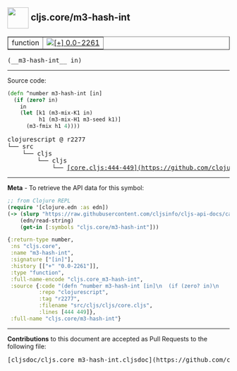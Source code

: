 ## <img width="48px" valign="middle" src="http://i.imgur.com/Hi20huC.png"> cljs.core/m3-hash-int

 <table border="1">
<tr>

<td>function</td>
<td><a href="https://github.com/cljsinfo/cljs-api-docs/tree/0.0-2261"><img valign="middle" alt="[+] 0.0-2261" src="https://img.shields.io/badge/+-0.0--2261-lightgrey.svg"></a> </td>
</tr>
</table>

 <samp>
(__m3-hash-int__ in)<br>
</samp>

---





Source code:

```clj
(defn ^number m3-hash-int [in]
  (if (zero? in)
    in
    (let [k1 (m3-mix-K1 in)
          h1 (m3-mix-H1 m3-seed k1)]
      (m3-fmix h1 4))))
```

 <pre>
clojurescript @ r2277
└── src
    └── cljs
        └── cljs
            └── <ins>[core.cljs:444-449](https://github.com/clojure/clojurescript/blob/r2277/src/cljs/cljs/core.cljs#L444-L449)</ins>
</pre>


---

__Meta__ - To retrieve the API data for this symbol:

```clj
;; from Clojure REPL
(require '[clojure.edn :as edn])
(-> (slurp "https://raw.githubusercontent.com/cljsinfo/cljs-api-docs/catalog/cljs-api.edn")
    (edn/read-string)
    (get-in [:symbols "cljs.core/m3-hash-int"]))
```

```clj
{:return-type number,
 :ns "cljs.core",
 :name "m3-hash-int",
 :signature ["[in]"],
 :history [["+" "0.0-2261"]],
 :type "function",
 :full-name-encode "cljs.core_m3-hash-int",
 :source {:code "(defn ^number m3-hash-int [in]\n  (if (zero? in)\n    in\n    (let [k1 (m3-mix-K1 in)\n          h1 (m3-mix-H1 m3-seed k1)]\n      (m3-fmix h1 4))))",
          :repo "clojurescript",
          :tag "r2277",
          :filename "src/cljs/cljs/core.cljs",
          :lines [444 449]},
 :full-name "cljs.core/m3-hash-int"}

```

---

__Contributions__ to this document are accepted as Pull Requests to the following file:

 <pre>
[cljsdoc/cljs.core_m3-hash-int.cljsdoc](https://github.com/cljsinfo/cljs-api-docs/blob/master/cljsdoc/cljs.core_m3-hash-int.cljsdoc)
</pre>

